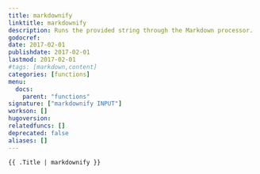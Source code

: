 ```yaml
---
title: markdownify
linktitle: markdownify
description: Runs the provided string through the Markdown processor.
godocref:
date: 2017-02-01
publishdate: 2017-02-01
lastmod: 2017-02-01
#tags: [markdown,content]
categories: [functions]
menu:
  docs:
    parent: "functions"
signature: ["markdownify INPUT"]
workson: []
hugoversion:
relatedfuncs: []
deprecated: false
aliases: []
---
```



```
{{ .Title | markdownify }}
```
